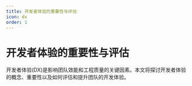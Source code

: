 ```yaml
---
title: 开发者体验的重要性与评估
icon: dx
order: 1
---
```


# 开发者体验的重要性与评估

开发者体验(DX)是影响团队效能和工程质量的关键因素。本文将探讨开发者体验的概念、重要性以及如何评估和提升团队的开发体验。
